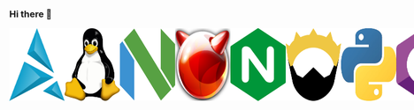### Hi there 👋

<div style="display:flex">
<img src="artix.png" width="100px">
<img src="linux.png" width="100px">
<img src="neovim.png" width="100px">
<img src="freebsd.png" width="100px">
<img src="nginx.png" width="100px">
<img src="nim.png" width="100px">
<img src="python.png" width="100px">
<img src="cs.png" width="100px">
<img src="java.png" width="100px">
</div>
<!--
**Productive2/Productive2** is a ✨ _special_ ✨ repository because its `README.md` (this file) appears on your GitHub profile.

Here are some ideas to get you started:

- 🔭 I’m currently working on ...
- 🌱 I’m currently learning ...
- 👯 I’m looking to collaborate on ...
- 🤔 I’m looking for help with ...
- 💬 Ask me about ...
- 📫 How to reach me: ...
- 😄 Pronouns: ...
- ⚡ Fun fact: ...
-->
